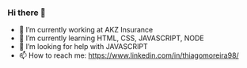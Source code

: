 ### Hi there 👋


- 🔭 I’m currently working at AKZ Insurance
- 🌱 I’m currently learning HTML, CSS, JAVASCRIPT, NODE
- 🤔 I’m looking for help with JAVASCRIPT
- 📫 How to reach me: https://www.linkedin.com/in/thiagomoreira98/

